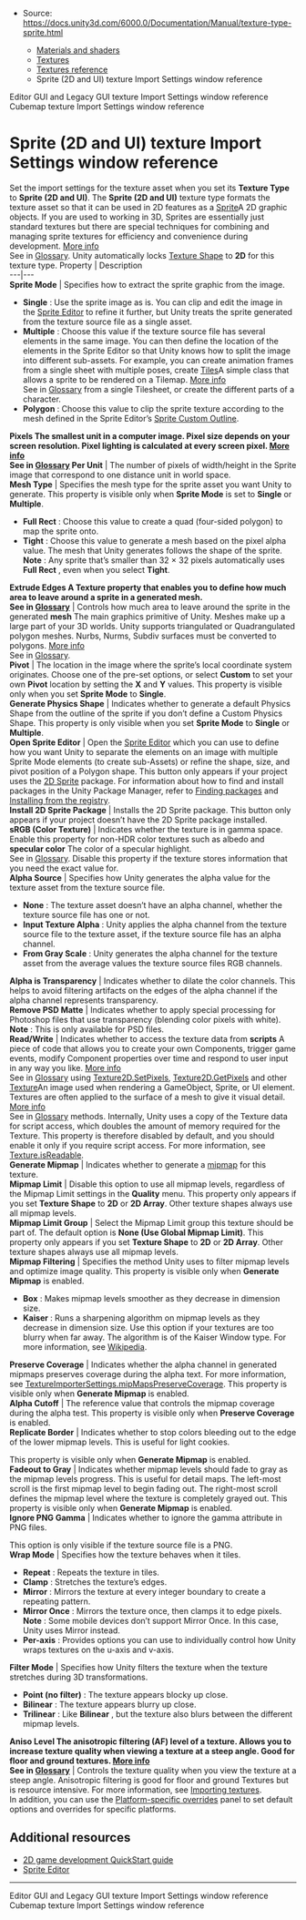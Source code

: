* Source: https://docs.unity3d.com/6000.0/Documentation/Manual/texture-type-sprite.html

  * [Materials and shaders](https://docs.unity3d.com/6000.0/Documentation/Manual/materials-and-shaders.html)
  * [Textures](https://docs.unity3d.com/6000.0/Documentation/Manual/Textures-landing.html)
  * [Textures reference](https://docs.unity3d.com/6000.0/Documentation/Manual/textures-reference.html)
  * Sprite (2D and UI) texture Import Settings window reference


[](https://docs.unity3d.com/6000.0/Documentation/Manual/texture-type-editor-gui-and-legacy-gui.html)
Editor GUI and Legacy GUI texture Import Settings window reference
[](https://docs.unity3d.com/6000.0/Documentation/Manual/texture-type-cubemap.html)
Cubemap texture Import Settings window reference
# Sprite (2D and UI) texture Import Settings window reference
Set the import settings for the texture asset when you set its **Texture Type** to **Sprite (2D and UI)**.
The **Sprite (2D and UI)** texture type formats the texture asset so that it can be used in 2D features as a [Sprite](https://docs.unity3d.com/6000.0/Documentation/Manual/sprite/sprite-landing.html)A 2D graphic objects. If you are used to working in 3D, Sprites are essentially just standard textures but there are special techniques for combining and managing sprite textures for efficiency and convenience during development. [More info](https://docs.unity3d.com/6000.0/Documentation/Manual/sprite/sprite-landing.html)  
See in [Glossary](https://docs.unity3d.com/6000.0/Documentation/Manual/Glossary.html#Sprite). Unity automatically locks [Texture Shape](https://docs.unity3d.com/6000.0/Documentation/Manual/class-TextureImporter.html#textureshape) to **2D** for this texture type.
Property | Description  
---|---  
**Sprite Mode** | Specifies how to extract the sprite graphic from the image. 
  * **Single** : Use the sprite image as is. You can clip and edit the image in the [Sprite Editor](https://docs.unity3d.com/6000.0/Documentation/Manual/sprite/sprite-editor/sprite-editor-landing.html) to refine it further, but Unity treats the sprite generated from the texture source file as a single asset. 
  * **Multiple** : Choose this value if the texture source file has several elements in the same image. You can then define the location of the elements in the Sprite Editor so that Unity knows how to split the image into different sub-assets. For example, you can create animation frames from a single sheet with multiple poses, create [Tiles](https://docs.unity3d.com/6000.0/Documentation/Manual/tilemaps/tiles-for-tilemaps/tile-asset-reference.html)A simple class that allows a sprite to be rendered on a Tilemap. [More info](https://docs.unity3d.com/6000.0/Documentation/Manual/tilemaps/tiles-for-tilemaps/scriptable-tiles/scriptable-tiles-landing.html)  
See in [Glossary](https://docs.unity3d.com/6000.0/Documentation/Manual/Glossary.html#Tile) from a single Tilesheet, or create the different parts of a character.
  * **Polygon** : Choose this value to clip the sprite texture according to the mesh defined in the Sprite Editor’s [Sprite Custom Outline](https://docs.unity3d.com/6000.0/Documentation/Manual/sprite/sprite-editor/custom-outline-editor/custom-outline-editor-landing.html).

  
****Pixels** The smallest unit in a computer image. Pixel size depends on your screen resolution. Pixel lighting is calculated at every screen pixel. [More info](https://docs.unity3d.com/6000.0/Documentation/Manual/ShadowPerformance.html)  
See in [Glossary](https://docs.unity3d.com/6000.0/Documentation/Manual/Glossary.html#pixel) Per Unit** | The number of pixels of width/height in the Sprite image that correspond to one distance unit in world space.  
**Mesh Type** | Specifies the mesh type for the sprite asset you want Unity to generate. This property is visible only when **Sprite Mode** is set to **Single** or **Multiple**. 
  * **Full Rect** : Choose this value to create a quad (four-sided polygon) to map the sprite onto.
  * **Tight** : Choose this value to generate a mesh based on the pixel alpha value. The mesh that Unity generates follows the shape of the sprite. **Note** : Any sprite that’s smaller than 32 × 32 pixels automatically uses **Full Rect** , even when you select **Tight**.

  
****Extrude Edges** A Texture property that enables you to define how much area to leave around a sprite in a generated mesh.  
See in [Glossary](https://docs.unity3d.com/6000.0/Documentation/Manual/Glossary.html#ExtrudeEdges)** | Controls how much area to leave around the sprite in the generated **mesh** The main graphics primitive of Unity. Meshes make up a large part of your 3D worlds. Unity supports triangulated or Quadrangulated polygon meshes. Nurbs, Nurms, Subdiv surfaces must be converted to polygons. [More info](https://docs.unity3d.com/6000.0/Documentation/Manual/mesh.html)  
See in [Glossary](https://docs.unity3d.com/6000.0/Documentation/Manual/Glossary.html#Mesh).  
**Pivot** | The location in the image where the sprite’s local coordinate system originates. Choose one of the pre-set options, or select **Custom** to set your own **Pivot** location by setting the **X** and **Y** values. This property is visible only when you set **Sprite Mode** to **Single**.  
**Generate Physics Shape** | Indicates whether to generate a default Physics Shape from the outline of the sprite if you don’t define a Custom Physics Shape. This property is only visible when you set **Sprite Mode** to **Single** or **Multiple**.  
**Open Sprite Editor** | Open the [Sprite Editor](https://docs.unity3d.com/6000.0/Documentation/Manual/sprite/sprite-editor/sprite-editor-landing.html) which you can use to define how you want Unity to separate the elements on an image with multiple Sprite Mode elements (to create sub-Assets) or refine the shape, size, and pivot position of a Polygon shape. This button only appears if your project uses the [2D Sprite](https://docs.unity3d.com/Packages/com.unity.2d.sprite@latest) package. For information about how to find and install packages in the Unity Package Manager, refer to [Finding packages](https://docs.unity3d.com/6000.0/Documentation/Manual/upm-ui-find.html) and [Installing from the registry](https://docs.unity3d.com/6000.0/Documentation/Manual/upm-ui-install.html).  
**Install 2D Sprite Package** | Installs the 2D Sprite package. This button only appears if your project doesn’t have the 2D Sprite package installed.  
**sRGB (Color Texture)** | Indicates whether the texture is in gamma space. Enable this property for non-HDR color textures such as albedo and **specular color** The color of a specular highlight.  
See in [Glossary](https://docs.unity3d.com/6000.0/Documentation/Manual/Glossary.html#specularcolor). Disable this property if the texture stores information that you need the exact value for.  
**Alpha Source** | Specifies how Unity generates the alpha value for the texture asset from the texture source file. 
  * **None** : The texture asset doesn’t have an alpha channel, whether the texture source file has one or not. 
  * **Input Texture Alpha** : Unity applies the alpha channel from the texture source file to the texture asset, if the texture source file has an alpha channel.
  * **From Gray Scale** : Unity generates the alpha channel for the texture asset from the average values the texture source files RGB channels.

  
**Alpha is Transparency** | Indicates whether to dilate the color channels. This helps to avoid filtering artifacts on the edges of the alpha channel if the alpha channel represents transparency.  
**Remove PSD Matte** | Indicates whether to apply special processing for Photoshop files that use transparency (blending color pixels with white). **Note** : This is only available for PSD files.  
**Read/Write** | Indicates whether to access the texture data from **scripts** A piece of code that allows you to create your own Components, trigger game events, modify Component properties over time and respond to user input in any way you like. [More info](https://docs.unity3d.com/6000.0/Documentation/Manual/creating-scripts.html)  
See in [Glossary](https://docs.unity3d.com/6000.0/Documentation/Manual/Glossary.html#Scripts) using [Texture2D.SetPixels](https://docs.unity3d.com/6000.0/Documentation/ScriptReference/Texture2D.SetPixels.html), [Texture2D.GetPixels](https://docs.unity3d.com/6000.0/Documentation/ScriptReference/Texture2D.GetPixels.html) and other [Texture](https://docs.unity3d.com/6000.0/Documentation/ScriptReference/Texture.html)An image used when rendering a GameObject, Sprite, or UI element. Textures are often applied to the surface of a mesh to give it visual detail. [More info](https://docs.unity3d.com/6000.0/Documentation/Manual/class-TextureImporter.html)  
See in [Glossary](https://docs.unity3d.com/6000.0/Documentation/Manual/Glossary.html#texture) methods. Internally, Unity uses a copy of the Texture data for script access, which doubles the amount of memory required for the Texture. This property is therefore disabled by default, and you should enable it only if you require script access. For more information, see [Texture.isReadable](https://docs.unity3d.com/6000.0/Documentation/ScriptReference/Texture-isReadable.html).  
**Generate Mipmap** | Indicates whether to generate a [mipmap](https://docs.unity3d.com/6000.0/Documentation/Manual/texture-mipmaps-introduction.html) for this texture.  
**Mipmap Limit** | Disable this option to use all mipmap levels, regardless of the Mipmap Limit settings in the **Quality** menu. This property only appears if you set **Texture Shape** to **2D** or **2D Array**. Other texture shapes always use all mipmap levels.  
**Mipmap Limit Group** | Select the Mipmap Limit group this texture should be part of. The default option is **None (Use Global Mipmap Limit)**. This property only appears if you set **Texture Shape** to **2D** or **2D Array**. Other texture shapes always use all mipmap levels.  
**Mipmap Filtering** | Specifies the method Unity uses to filter mipmap levels and optimize image quality. This property is visible only when **Generate Mipmap** is enabled. 
  * **Box** : Makes mipmap levels smoother as they decrease in dimension size.
  * **Kaiser** : Runs a sharpening algorithm on mipmap levels as they decrease in dimension size. Use this option if your textures are too blurry when far away. The algorithm is of the Kaiser Window type. For more information, see [Wikipedia](https://en.wikipedia.org/wiki/Kaiser_window).

  
**Preserve Coverage** | Indicates whether the alpha channel in generated mipmaps preserves coverage during the alpha text. For more information, see [TextureImporterSettings.mipMapsPreserveCoverage](https://docs.unity3d.com/6000.0/Documentation/ScriptReference/TextureImporterSettings-mipMapsPreserveCoverage.html). This property is visible only when **Generate Mipmap** is enabled.  
**Alpha Cutoff** | The reference value that controls the mipmap coverage during the alpha test. This property is visible only when **Preserve Coverage** is enabled.  
**Replicate Border** | Indicates whether to stop colors bleeding out to the edge of the lower mipmap levels. This is useful for light cookies.  
  
This property is visible only when **Generate Mipmap** is enabled.  
**Fadeout to Gray** | Indicates whether mipmap levels should fade to gray as the mipmap levels progress. This is useful for detail maps. The left-most scroll is the first mipmap level to begin fading out. The right-most scroll defines the mipmap level where the texture is completely grayed out. This property is visible only when **Generate Mipmap** is enabled.  
**Ignore PNG Gamma** | Indicates whether to ignore the gamma attribute in PNG files.  
  
This option is only visible if the texture source file is a PNG.  
**Wrap Mode** | Specifies how the texture behaves when it tiles. 
  * **Repeat** : Repeats the texture in tiles.
  * **Clamp** : Stretches the texture’s edges.
  * **Mirror** : Mirrors the texture at every integer boundary to create a repeating pattern.
  * **Mirror Once** : Mirrors the texture once, then clamps it to edge pixels. **Note** : Some mobile devices don’t support Mirror Once. In this case, Unity uses Mirror instead.
  * **Per-axis** : Provides options you can use to individually control how Unity wraps textures on the u-axis and v-axis.

  
**Filter Mode** | Specifies how Unity filters the texture when the texture stretches during 3D transformations. 
  * **Point (no filter)** : The texture appears blocky up close.
  * **Bilinear** : The texture appears blurry up close.
  * **Trilinear** : Like **Bilinear** , but the texture also blurs between the different mipmap levels.

  
****Aniso Level** The anisotropic filtering (AF) level of a texture. Allows you to increase texture quality when viewing a texture at a steep angle. Good for floor and ground textures. [More info](https://docs.unity3d.com/6000.0/Documentation/Manual/class-TextureImporter.html)  
See in [Glossary](https://docs.unity3d.com/6000.0/Documentation/Manual/Glossary.html#AnisoLevel)** | Controls the texture quality when you view the texture at a steep angle. Anisotropic filtering is good for floor and ground Textures but is resource intensive. For more information, see [Importing textures](https://docs.unity3d.com/6000.0/Documentation/Manual/ImportingTextures.html).  
In addition, you can use the [Platform-specific overrides](https://docs.unity3d.com/6000.0/Documentation/Manual/class-TextureImporter.html#platform) panel to set default options and overrides for specific platforms. 
## Additional resources
  * [2D game development QuickStart guide](https://docs.unity3d.com/6000.0/Documentation/Manual/2d-game-development-landing.html)
  * [Sprite Editor](https://docs.unity3d.com/6000.0/Documentation/Manual/sprite/sprite-editor/sprite-editor-landing.html)


* * *
[](https://docs.unity3d.com/6000.0/Documentation/Manual/texture-type-editor-gui-and-legacy-gui.html)
Editor GUI and Legacy GUI texture Import Settings window reference
[](https://docs.unity3d.com/6000.0/Documentation/Manual/texture-type-cubemap.html)
Cubemap texture Import Settings window reference
